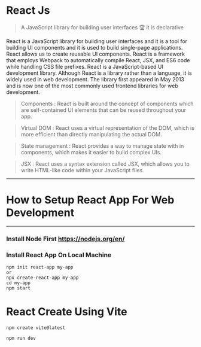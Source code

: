 # React Js

> A JavaScript library for building user interfaces 🏆 it is declarative

React is a JavaScript library for building user interfaces and it is a tool for building UI components and it is used to build single-page applications.
React allows us to create reusable UI components.
React is a framework that employs Webpack to automatically compile React, JSX, and ES6 code while handling CSS file prefixes. React is a JavaScript-based UI development library. Although React is a library rather than a language, it is widely used in web development. The library first appeared in May 2013 and is now one of the most commonly used frontend libraries for web development.

> Components : React is built around the concept of components which are self-contained UI elements that can be reused throughout your app.

> Virtual DOM : React uses a virtual representation of the DOM, which is more efficient than directly manipulating the actual DOM.

> State management : React provides a way to manage state with in components, which makes it easier to build complex UIs.

> JSX : React uses a syntax extension called JSX, which allows you to write HTML-like code within your JavaScript files.

<hr/>

# How to Setup React App For Web Development

<hr/>

### Install Node First https://nodejs.org/en/

### Install React App On Local Machine
```
npm init react-app my-app
or 
npx create-react-app my-app
cd my-app
npm start
```

# React Create Using Vite
```
npm create vite@latest

npm run dev
```
